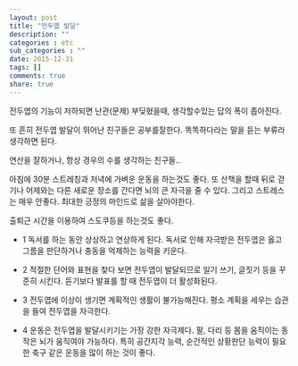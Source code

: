 ```yaml
---
layout: post
title: "전두엽 발달"
description: ""
categories : etc
sub_categories : ""
date: 2015-12-31
tags: []
comments: true
share: true
---
```


전두엽의 기능이 저하되면 난관(문제) 부딪혔을때, 생각할수있는 답의 폭이 좁아진다.

또 흔히 전두엽 발달이 뛰어난 친구들은 공부를잘한다. 똑똑하다라는 말을 듣는 부류라 생각하면 된다.

연산을 잘하거나, 항상 경우의 수를 생각하는 친구들..  

  

아침에 30분 스트레칭과 저녁에 가벼운 운동을 하는것도 좋다. 또 산책을 할때 뒤로 걷기나 어제와는 다른 새로운 장소를 간다면 뇌의 큰
자극을 줄 수 있다. 그리고 스트레스는 매우 안좋다. 최대한 긍정의 마인드로 삶을 살아야한다.  

출퇴근 시간을 이용하여 스도쿠등을 하는것도 좋다.  

  
  

  * 1 독서를 하는 동안 상상하고 연상하게 된다. 독서로 인해 자극받은 전두엽은 옳고 그름을 판단하거나 충동을 억제하는 능력을 키운다.
  * 2 적절한 단어와 표현을 찾다 보면 전두엽이 발달되므로 일기 쓰기, 글짓기 등을 꾸준히 시킨다. 듣기보다 발표를 할 때 전두엽이 더 활성화된다.  

  * 3 전두엽에 이상이 생기면 계획적인 생활이 불가능해진다. 평소 계획을 세우는 습관을 들여 전두엽을 자극한다.  

  * 4 운동은 전두엽을 발달시키기는 가장 강한 자극제다. 팔, 다리 등 몸을 움직이는 동작은 뇌가 움직여야 가능하다. 특히 공간지각 능력, 순간적인 상황판단 능력이 필요한 축구 같은 운동을 많이 하는 것이 좋다.  

  

